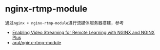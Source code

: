 
# nginx-rtmp-module

通过`nginx + nginx-rtmp-module`进行流媒体服务器搭建，参考

* [Enabling Video Streaming for Remote Learning with NGINX and NGINX Plus](https://www.nginx.com/blog/video-streaming-for-remote-learning-with-nginx/)
* [ arut/nginx-rtmp-module ](https://github.com/arut/nginx-rtmp-module)